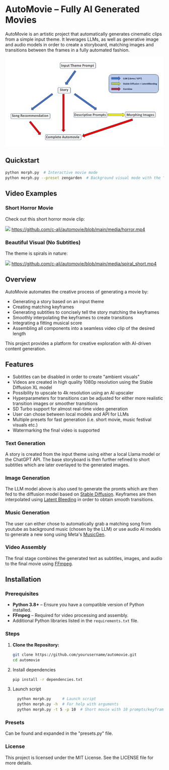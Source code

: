 # AutoMovie – Fully AI Generated Movies

AutoMovie is an artistic project that automatically generates cinematic clips from a simple input theme. It leverages LLMs, as well as generative image and audio models in order to create a storyboard, matching images and transitions between the frames in a fully automated fashion. 

![AutoMovie Pipeline Diagram](docs/diagram.png)

## Quickstart

```bash
python morph.py  # Interactive movie mode
python morph.py --preset zengarden  # Background visual mode with the "zengarden" preset
   ```
## Video Examples

### Short Horror Movie
Check out this short horror movie clip:

![](media/horror.gif)
https://github.com/c-ali/automovie/blob/main/media/horror.mp4

### Beautiful Visual (No Subtitles)
The theme is spirals in nature:

![](media/spiral.gif)
https://github.com/c-ali/automovie/blob/main/media/spiral_short.mp4

## Overview

AutoMovie automates the creative process of generating a movie by:
- Generating a story based on an input theme
- Creating matching keyframes
- Generating subtitles to concisely tell the story matching the keyframes
- Smoothly interpolating the keyframes to create transitions
- Integrating a fitting musical score
- Assembling all components into a seamless video clip of the desired length

This project provides a platform for creative exploration with AI-driven content generation.

## Features

- Subtitles can be disabled in order to create "ambient visuals"
- Videos are created in high quality 1080p resolution using the Stable Diffusion XL model
- Possibility to upscale to 4k resolution using an AI upscaler
- Hyperparameters for transitions can be adjusted for either more realistic transition images or smoother transitions
- SD Turbo support for almost real-time video generation
- User can chose between local models and API for LLMs
- Multiple presets for fast generation (i.e. short movie, music festival visuals etc.)
- Watermarking the final video is supported

### Text Generation

A story is created from the input theme using either a local Llama model or the ChatGPT API. The base storyboard is then further refined to short subtitles which are later overlayed to the generated images.

### Image Generation

The LLM model above is also used to generate the promts which are then fed to the diffusion model based on [Stable Diffusion](https://stability.ai/stable-image). Keyframes are then interpolated using [Latent Bleeding](https://github.com/lunarring/latentblending) in order to obtain smooth transitions.

### Music Generation

The user can either chose to automatically grab a matching song from youtube as background music (chosen by the LLM) or use audio AI models to generate a new song using Meta's [MusicGen](https://huggingface.co/spaces/facebook/MusicGen).

### Video Assembly

The final stage combines the generated text as subtitles, images, and audio to the final movie using [FFmpeg](https://github.com/kkroening/ffmpeg-python).

## Installation

### Prerequisites

- **Python 3.8+** – Ensure you have a compatible version of Python installed.
- **FFmpeg** – Required for video processing and assembly.
- Additional Python libraries listed in the `requirements.txt` file.

### Steps

1. **Clone the Repository:**
   ```bash
   git clone https://github.com/yourusername/automovie.git
   cd automovie
   ```
2. Install dependencies
   ```bash
   pip install -r dependencies.txt
   
3. Launch script
    ```bash
      python morph.py     # Launch script 
      python morph.py -h  # For help with arguments
      python morph.py -t 5 -p 10  # Short movie with 10 prompts/keyframes and 5 second transitions
   ```
### Presets
Can be found and expanded in the "presets.py" file.



### License

This project is licensed under the MIT License. See the LICENSE file for more details.

